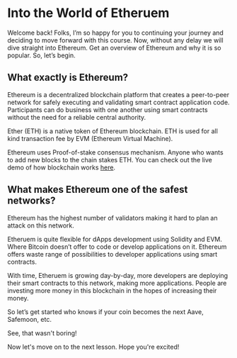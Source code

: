 # Into the World of Etheruem

Welcome back! Folks, I’m so happy for you to continuing your journey and deciding to move forward with this course. Now, without any delay we will dive straight into Ethereum. Get an overview of Ethereum and why it is so popular. So, let’s begin.

## What exactly is Ethereum?

Ethereum is a decentralized blockchain platform that creates a peer-to-peer network for safely executing and validating smart contract application code. Participants can do business with one another using smart contracts without the need for a reliable central authority.

Ether (ETH) is a native token of Ethereum blockchain. ETH is used for all kind transaction fee by EVM (Ethereum Virtual Machine).

Ethereum uses Proof-of-stake consensus mechanism. Anyone who wants to add new blocks to the chain stakes ETH. You can check out the live demo of how blockchain works [here](https://andersbrownworth.com/blockchain/blockchain).

## What makes Ethereum one of the safest networks?

Ethereum has the highest number of validators making it hard to plan an attack on this network.

Etheruem is quite flexible for dApps development using Solidity and EVM. Where Bitcoin doesn’t offer to code or develop applications on it. Ethereum offers waste range of possibilities to developer applications using smart contracts.

With time, Etheruem is growing day-by-day, more developers are deploying their smart contracts to this network, making more applications. People are investing more money in this blockchain in the hopes of increasing their money.

So let’s get started who knows if your coin becomes the next Aave, Safemoon, etc.

See, that wasn't boring!

Now let's move on to the next lesson. Hope you're excited!
